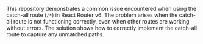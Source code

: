 This repository demonstrates a common issue encountered when using the catch-all route (`/*`) in React Router v6.  The problem arises when the catch-all route is not functioning correctly, even when other routes are working without errors. The solution shows how to correctly implement the catch-all route to capture any unmatched paths.